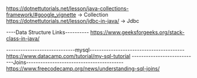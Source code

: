 https://dotnettutorials.net/lesson/java-collections-framework/#google_vignette -> Collection
https://dotnettutorials.net/lesson/jdbc-in-java/ -> Jdbc

----Data Structure Links----------
https://www.geeksforgeeks.org/stack-class-in-java/

-----------------------------mysql----------------------------------------
https://www.datacamp.com/tutorial/my-sql-tutorial
----------------------------Joins-----------------------------------------
https://www.freecodecamp.org/news/understanding-sql-joins/
